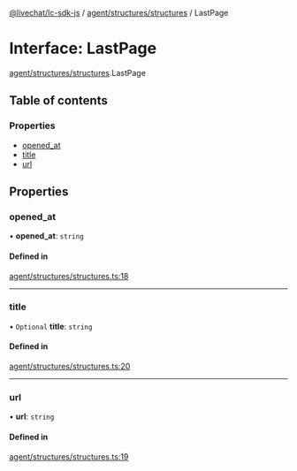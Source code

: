 [@livechat/lc-sdk-js](../README.md) / [agent/structures/structures](../modules/agent_structures_structures.md) / LastPage

# Interface: LastPage

[agent/structures/structures](../modules/agent_structures_structures.md).LastPage

## Table of contents

### Properties

- [opened\_at](agent_structures_structures.LastPage.md#opened_at)
- [title](agent_structures_structures.LastPage.md#title)
- [url](agent_structures_structures.LastPage.md#url)

## Properties

### opened\_at

• **opened\_at**: `string`

#### Defined in

[agent/structures/structures.ts:18](https://github.com/livechat/lc-sdk-js/blob/d267eeb/src/agent/structures/structures.ts#L18)

___

### title

• `Optional` **title**: `string`

#### Defined in

[agent/structures/structures.ts:20](https://github.com/livechat/lc-sdk-js/blob/d267eeb/src/agent/structures/structures.ts#L20)

___

### url

• **url**: `string`

#### Defined in

[agent/structures/structures.ts:19](https://github.com/livechat/lc-sdk-js/blob/d267eeb/src/agent/structures/structures.ts#L19)
